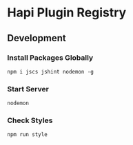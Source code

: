 # Hapi Plugin Registry

## Development
### Install Packages Globally
`npm i jscs jshint nodemon -g`

### Start Server
`nodemon`

### Check Styles
`npm run style`
